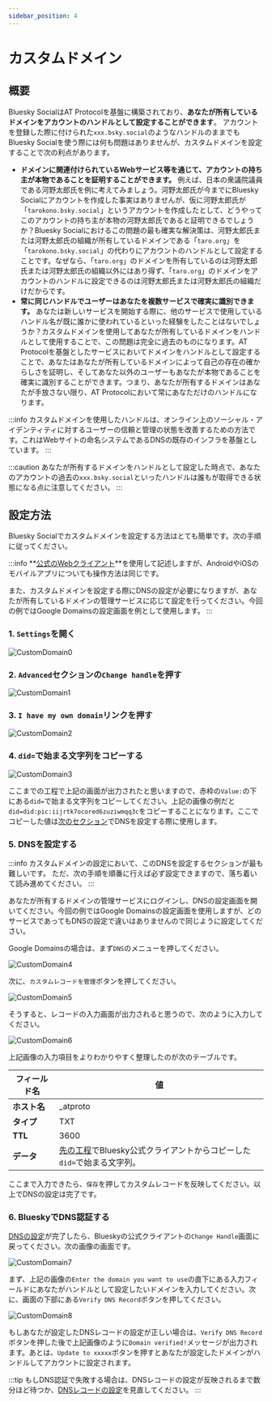 ```yaml
---
sidebar_position: 4
---
```


# カスタムドメイン

## 概要

Bluesky SocialはAT Protocolを基盤に構築されており、**あなたが所有しているドメインをアカウントのハンドルとして設定することができます**。
アカウントを登録した際に付けられた`xxx.bsky.social`のようなハンドルのままでもBluesky Socialを使う際には何も問題はありませんが、カスタムドメインを設定することで次の利点があります。

- **ドメインに関連付けられているWebサービス等を通じて、アカウントの持ち主が本物であることを証明することができます。** 例えば、日本の衆議院議員である河野太郎氏を例に考えてみましょう。河野太郎氏が今までにBluesky Socialにアカウントを作成した事実はありませんが、仮に河野太郎氏が「`tarokono.bsky.social`」というアカウントを作成したとして、どうやってこのアカウントの持ち主が本物の河野太郎氏であると証明できるでしょうか？Bluesky Socialにおけるこの問題の最も確実な解決策は、河野太郎氏または河野太郎氏の組織が所有しているドメインである「`taro.org`」を「`tarokono.bsky.social`」の代わりにアカウントのハンドルとして設定することです。なぜなら、「`taro.org`」のドメインを所有しているのは河野太郎氏または河野太郎氏の組織以外にはあり得ず、「`taro.org`」のドメインをアカウントのハンドルに設定できるのは河野太郎氏または河野太郎氏の組織だけだからです。
- **常に同じハンドルでユーザーはあなたを複数サービスで確実に識別できます。** あなたは新しいサービスを開始する際に、他のサービスで使用しているハンドル名が既に誰かに使われているといった経験をしたことはないでしょうか？カスタムドメインを使用してあなたが所有しているドメインをハンドルとして使用することで、この問題は完全に過去のものになります。AT Protocolを基盤としたサービスにおいてドメインをハンドルとして設定することで、あなたはあなたが所有しているドメインによって自己の存在の確からしさを証明し、そしてあなた以外のユーザーもあなたが本物であることを確実に識別することができます。つまり、あなたが所有するドメインはあなたが手放さない限り、AT Protocolにおいて常にあなただけのハンドルになります。

:::info
カスタムドメインを使用したハンドルは、オンライン上のソーシャル・アイデンティティに対するユーザーの信頼と管理の状態を改善するための方法です。これはWebサイトの命名システムであるDNSの既存のインフラを基盤としています。
:::

:::caution
あなたが所有するドメインをハンドルとして設定した時点で、あなたのアカウントの過去の`xxx.bsky.social`といったハンドルは誰もが取得できる状態になる点に注意してください。
:::

## 設定方法

Bluesky Socialでカスタムドメインを設定する方法はとても簡単です。次の手順に従ってください。

:::info
**[公式のWebクライアント](https://bsky.app)**を使用して記述しますが、AndroidやiOSのモバイルアプリについても操作方法は同じです。

また、カスタムドメインを設定する際にDNSの設定が必要になりますが、あなたが所有しているドメインの管理サービスに応じて設定を行ってください。今回の例ではGoogle Domainsの設定画面を例として使用します。
:::

### 1. `Settings`を開く

![CustomDomain0](./img/custom_domain_web_0.png)

### 2. `Advanced`セクションの`Change handle`を押す

![CustomDomain1](./img/custom_domain_web_1.png)

### 3. `I have my own domain`リンクを押す

![CustomDomain2](./img/custom_domain_web_2.png)

### 4. `did=`で始まる文字列をコピーする

![CustomDomain3](./img/custom_domain_web_3.png)

ここまでの工程で上記の画面が出力されたと思いますので、赤枠の`Value:`の下にある`did=`で始まる文字列をコピーしてください。上記の画像の例だと`did=did:pic:iijrtk7ocored6zuziwmqq3c`をコピーすることになります。ここでコピーした値は[次のセクション](#5-dnsを設定する)でDNSを設定する際に使用します。

### 5. DNSを設定する

:::info
カスタムドメインの設定において、このDNSを設定するセクションが最も難しいです。
ただ、次の手順を順番に行えば必ず設定できますので、落ち着いて読み進めてください。
:::

あなたが所有するドメインの管理サービスにログインし、DNSの設定画面を開いてください。今回の例ではGoogle Domainsの設定画面を使用しますが、どのサービスであってもDNSの設定で違いはありませんので同じように設定してください。

Google Domainsの場合は、まず`DNS`のメニューを押してください。

![CustomDomain4](./img/custom_domain_web_4.png)

次に、`カスタムレコードを管理`ボタンを押してください。

![CustomDomain5](./img/custom_domain_web_5.png)

そうすると、レコードの入力画面が出力されると思うので、次のように入力してください。

![CustomDomain6](./img/custom_domain_web_6.png)

上記画像の入力項目をよりわかりやすく整理したのが次のテーブルです。

| フィールド名 | 値                                                                                                        |
| ------------ | --------------------------------------------------------------------------------------------------------- |
| **ホスト名** | _atproto                                                                                                  |
| **タイプ**   | TXT                                                                                                       |
| **TTL**      | 3600                                                                                                      |
| **データ**   | [先の工程](#4-didで始まる文字列をコピーする)でBluesky公式クライアントからコピーした`did=`で始まる文字列。 |

ここまで入力できたら、`保存`を押してカスタムレコードを反映してください。以上でDNSの設定は完了です。

### 6. BlueskyでDNS認証する

[DNSの設定](#5-dnsを設定する)が完了したら、Blueskyの公式クライアントの`Change Handle`画面に戻ってください。次の画像の画面です。

![CustomDomain7](./img/custom_domain_web_7.png)

まず、上記の画像の`Enter the domain you want to use`の直下にある入力フィールドにあなたがハンドルとして設定したいドメインを入力してください。次に、画面の下部にある`Verify DNS Record`ボタンを押してください。

![CustomDomain8](./img/custom_domain_web_8.png)

もしあなたが設定したDNSレコードの設定が正しい場合は、`Verify DNS Record`ボタンを押した後で上記画像のように`Domain verified!`メッセージが出力されます。あとは、`Update to xxxxx`ボタンを押すとあなたが設定したドメインがハンドルしてアカウントに設定されます。

:::tip
もしDNS認証で失敗する場合は、DNSレコードの設定が反映されるまで数分ほど待つか、[DNSレコードの設定](#5-dnsを設定する)を見直してください。
:::
